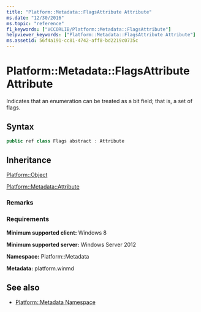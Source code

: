 ```yaml
---
title: "Platform::Metadata::FlagsAttribute Attribute"
ms.date: "12/30/2016"
ms.topic: "reference"
f1_keywords: ["VCCORLIB/Platform::Metadata::FlagsAttribute"]
helpviewer_keywords: ["Platform::Metadata::FlagsAttribute Attribute"]
ms.assetid: 56f4a191-cc81-4742-aff8-bd2219c0735c
---
```

# Platform::Metadata::FlagsAttribute Attribute

Indicates that an enumeration can be treated as a bit field; that is, a set of flags.

## Syntax

```cpp
public ref class Flags abstract : Attribute
```

## Inheritance

[Platform::Object](../cppcx/platform-object-class.md)

[Platform::Metadata::Attribute](../cppcx/platform-metadata-attribute-attribute.md)

### Remarks

### Requirements

**Minimum supported client:** Windows 8

**Minimum supported server:** Windows Server 2012

**Namespace:** Platform::Metadata

**Metadata:** platform.winmd

## See also

- [Platform::Metadata Namespace](../cppcx/platform-metadata-namespace.md)
